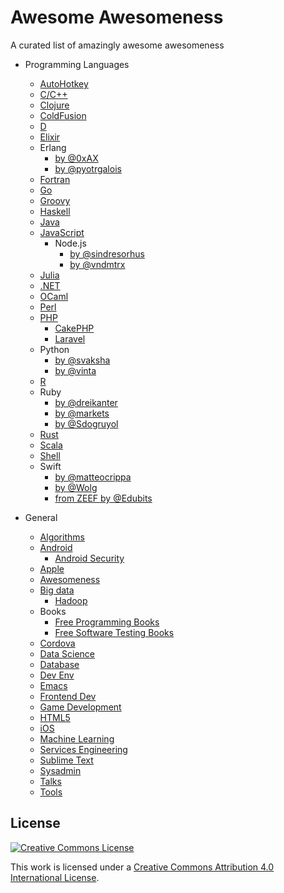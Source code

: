# Awesome Awesomeness

A curated list of amazingly awesome awesomeness

- Programming Languages
	- [AutoHotkey](https://github.com/ahkscript/awesome-AutoHotkey)
	- [C/C++](https://github.com/fffaraz/awesome-cpp)
	- [Clojure](https://github.com/razum2um/awesome-clojure)
	- [ColdFusion](https://github.com/seancoyne/awesome-coldfusion)
	- [D](https://github.com/zhaopuming/awesome-d)
	- [Elixir](https://github.com/h4cc/awesome-elixir)
	- Erlang
		- [by @0xAX](https://github.com/0xAX/erlang-bookmarks)
		- [by @pyotrgalois](https://github.com/pyotrgalois/spawnedshelter)
	- [Fortran](https://github.com/rabbiabram/awesome-fortran)
	- [Go](https://github.com/avelino/awesome-go)
	- [Groovy](https://github.com/kdabir/awesome-groovy)
	- [Haskell](https://github.com/krispo/awesome-haskell)
	- [Java](https://github.com/akullpp/awesome-java)
	- [JavaScript](https://github.com/sorrycc/awesome-javascript)
		- Node.js
			- [by @sindresorhus](https://github.com/sindresorhus/awesome-nodejs)
			- [by @vndmtrx](https://github.com/vndmtrx/awesome-nodejs)
	- [Julia](https://github.com/svaksha/Julia.jl)
	- [.NET](https://github.com/quozd/awesome-dotnet)
	- [OCaml](https://github.com/rizo/awesome-ocaml)
	- [Perl](https://github.com/hachiojipm/awesome-perl)
	- [PHP](https://github.com/ziadoz/awesome-php)
		- [CakePHP](https://github.com/dereuromark/awesome-cakephp)
		- [Laravel](https://github.com/tuwannu/awesome-laravel)
	- Python
		- [by @svaksha](https://github.com/svaksha/pythonidae)
		- [by @vinta](https://github.com/vinta/awesome-python)
	- [R](https://github.com/qinwf/awesome-R)
	- Ruby
		- [by @dreikanter](https://github.com/dreikanter/ruby-bookmarks)
		- [by @markets](https://github.com/markets/awesome-ruby)
		- [by @Sdogruyol](https://github.com/Sdogruyol/awesome-ruby)
	- [Rust](https://github.com/kud1ing/awesome-rust)
	- [Scala](https://github.com/lauris/awesome-scala)
	- [Shell](https://github.com/alebcay/awesome-shell)
	- Swift
		- [by @matteocrippa](https://github.com/matteocrippa/awesome-swift)
		- [by @Wolg](https://github.com/Wolg/awesome-swift)
		- [from ZEEF by @Edubits](https://awesome-swift.zeef.com/robin.eggenkamp)

- General
	- [Algorithms](https://github.com/tayllan/awesome-algorithms)
	- [Android](https://github.com/JStumpp/awesome-android)
		- [Android Security](https://github.com/ashishb/android-security-awesome)
	- [Apple](https://github.com/joeljfischer/awesome-apple)
	- [Awesomeness](https://github.com/bayandin/awesome-awesomeness)
	- [Big data](https://github.com/onurakpolat/awesome-bigdata)
		- [Hadoop](https://github.com/youngwookim/awesome-hadoop)
	- Books
		- [Free Programming Books](https://github.com/vhf/free-programming-books)
		- [Free Software Testing Books](https://github.com/ligurio/free-software-testing-books)
	- [Cordova](https://github.com/busterc/awesome-cordova)
	- [Data Science](https://github.com/okulbilisim/awesome-datascience)
	- [Database](https://github.com/numetriclabz/awesome-db)
	- [Dev Env](https://github.com/jondot/awesome-devenv)
	- [Emacs](https://github.com/emacs-tw/awesome-emacs)
	- [Frontend Dev](https://github.com/dypsilon/frontend-dev-bookmarks)
	- [Game Development](https://github.com/ellisonleao/magictools)
	- [HTML5](https://github.com/diegocard/awesome-html5)
	- [iOS](https://github.com/vsouza/awesome-ios)
	- [Machine Learning](https://github.com/josephmisiti/awesome-machine-learning)
	- [Services Engineering](https://github.com/mmcgrana/services-engineering)
	- [Sublime Text](https://github.com/dreikanter/sublime-bookmarks)
	- [Sysadmin](https://github.com/kahun/awesome-sysadmin)
	- [Talks](https://github.com/JanVanRyswyck/awesome-talks)
	- [Tools](https://github.com/cjbarber/ToolsOfTheTrade)

## License

[![Creative Commons License](http://i.creativecommons.org/l/by/4.0/88x31.png)](http://creativecommons.org/licenses/by/4.0/)

This work is licensed under a [Creative Commons Attribution 4.0 International License](http://creativecommons.org/licenses/by/4.0/).
